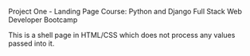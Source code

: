 Project One - Landing Page
Course: Python and Django Full Stack Web Developer Bootcamp

This is a shell page in HTML/CSS which does not process any values passed into it.
